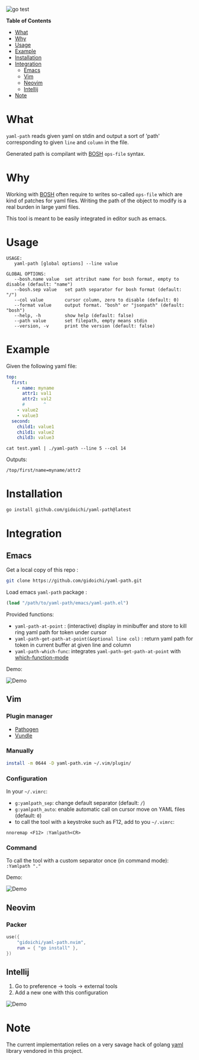 ![go test](https://github.com/gidoichi/yaml-path/actions/workflows/go.yml/badge.svg?branch=main)

**Table of Contents**

<!-- toc -->

- [What](#what)
- [Why](#why)
- [Usage](#usage)
- [Example](#example)
- [Installation](#installation)
- [Integration](#integration)
  - [Emacs](#emacs)
  - [Vim](#vim)
  - [Neovim](#neovim)
  - [Intellij](#intellij)
- [Note](#note)

<!-- tocstop -->

# What

`yaml-path` reads given yaml on stdin and output a sort of 'path' corresponding
to given `line` and `column` in the file.

Generated path is compilant with [BOSH](https://bosh.io/docs/cli-v2/) `ops-file`
syntax.

# Why

Working with [BOSH](https://bosh.io/docs/cli-v2/) often require to writes
so-called `ops-file` which are kind of patches for yaml files. Writing the path
of the object to modify is a real burden in large yaml files.

This tool is meant to be easily integrated in editor such as emacs.

# Usage


```
USAGE:
   yaml-path [global options] --line value

GLOBAL OPTIONS:
   --bosh.name value  set attribut name for bosh format, empty to disable (default: "name")
   --bosh.sep value   set path separator for bosh format (default: "/")
   --col value        cursor column, zero to disable (default: 0)
   --format value     output format. "bosh" or "jsonpath" (default: "bosh")
   --help, -h         show help (default: false)
   --path value       set filepath, empty means stdin
   --version, -v      print the version (default: false)
```

# Example

Given the following yaml file:

```yaml
top:
  first:
    - name: myname
      attr1: val1
      attr2: val2
      #       ^
    - value2
    - value3
  second:
    child1: value1
    child1: value2
    child3: value3
```

`cat test.yaml | ./yaml-path --line 5 --col 14`

Outputs:

```
/top/first/name=myname/attr2
```

# Installation

```bash
go install github.com/gidoichi/yaml-path@latest
```

# Integration

## Emacs

Get a local copy of this repo :

```bash
git clone https://github.com/gidoichi/yaml-path.git
```

Load emacs `yaml-path` package :

```lisp
(load "/path/to/yaml-path/emacs/yaml-path.el")
```

Provided functions:

- `yaml-path-at-point` : (interactive) display in minibuffer and store to kill
  ring yaml path for token under cursor
- `yaml-path-get-path-at-point(&optional line col)` : return yaml path for token
  in current buffer at given line and column
- `yaml-path-which-func`: integrates `yaml-path-get-path-at-point` with
  [which-function-mode](https://www.emacswiki.org/emacs/WhichFuncMode)

Demo:

![Demo](./doc/demo-emacs.gif)

## Vim

### Plugin manager

- [Pathogen](https://github.com/tpope/vim-pathogen)
- [Vundle](https://github.com/VundleVim/Vundle.vim)

### Manually

```bash
install -m 0644 -D yaml-path.vim ~/.vim/plugin/
```

### Configuration

In your `~/.vimrc`:

- `g:yamlpath_sep`: change default separator (default: `/`)
- `g:yamlpath_auto`: enable automatic call on cursor move on YAML files
  (default: `0`)
- to call the tool with a keystroke such as F12, add to you `~/.vimrc`:

```
nnoremap <F12> :Yamlpath<CR>
```
### Command

To call the tool with a custom separator once (in command mode): `:Yamlpath "."`

Demo:

![Demo](./doc/demo-vim.gif)


## Neovim

### Packer

```lua
use({
    "gidoichi/yaml-path.nvim",
    run = { "go install" },
})
```

## Intellij

1. Go to preference -> tools -> external tools
2. Add a new one with this configuration

![Demo](./doc/config-intellij.png)

# Note

The current implementation relies on a very savage hack of golang
[yaml](https://github.com/go-yaml/yaml) library vendored in this project.

<!-- Local Variables: -->
<!-- End: -->

